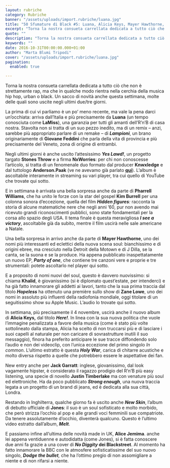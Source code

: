 ```yaml
---
layout: rubriche
category: Rubriche
banner: "/assets/uploads/import.rubriche/luana.jpg"
title: "50 Sfumature di Black #5: Luana, Alicia Keys, Mayer Hawthorne, NxWorries, Khalid & More"
excerpt: "Torna la nostra consueta carrellata dedicata a tutto ciò che non è strettamente rap, ma che in qualche modo rientra nella cerchia della musica hip hop, urban o black. Un sacco di novità anche questa settimana, molte delle quali sono uscite negli ultimi due/tre giorni. La prima di cui vi parliamo è un po’ meno [&hellip"
quote: ""
description: "Torna la nostra consueta carrellata dedicata a tutto ciò che non è strettamente rap, ma che in qualche modo rientra nella cerchia della musica hip hop, urban o black. Un sacco di novità anche questa settimana, molte delle quali sono uscite negli ultimi due/tre giorni. La prima di cui vi parliamo è un po’ meno [&hellip"
keywords: ""
date: 2016-10-31T00:00:00.000+01:00
author: "Marta Blumi Tripodi"
cover: "/assets/uploads/import.rubriche/luana.jpg"
pagination:
  enabled: true

---
```


Torna la nostra consueta carrellata dedicata a tutto ciò che non è strettamente rap, ma che in qualche modo rientra nella cerchia della musica hip hop, urban o black. Un sacco di novità anche questa settimana, molte delle quali sono uscite negli ultimi due/tre giorni.

La prima di cui vi parliamo è un po’ meno recente, ma vale la pena darci un’occhiata: arriva dall’Italia e più precisamente da **Luana** (un tempo conosciuta come **LaMiss**), una garanzia per tutti gli amanti dell’R’n’B di casa nostra. Stavolta non si tratta di un suo pezzo inedito, ma di un remix – anzi, sarebbe più appropriato parlare di un remake – di **_Lampioni_**, un brano originariamente di **Giovane Feddini** che parla della vita di provincia e più precisamente del Veneto, zona di origine di entrambi.

Negli ultimi giorni è anche uscito l’attesissimo **_Yes Lawd!_**, un progetto targato **Stones Throw** e a firma **NxWorries**: per chi non conoscesse l’articolo, si tratta di un fenomenale duo formato dal producer **Knwxledge** e dal tuttologo **Anderson.Paak** (ve ne avevamo già parlato [**qui**](https://hotmc.com/ascolta-il-nuovo-singolo-di-nxworries-il-supergruppo-di-anderson-paak-e-knxwledge/)). L’album è ascoltabile interamente in streaming su vari player, tra cui quello di YouTube che trovate qui sotto.

E in settimana è arrivata una bella sorpresa anche da parte di **Pharrell Williams**, che ha unito le forze con la star del gospel **Kim Burrell** per una colonna sonora d’eccezione, quella del film _**Hidden figures**:_ racconta la storia di alcune matematiche nere che negli anni ’60, pur non avendo mai ricevuto grandi riconoscimenti pubblici, sono state fondamentali per la corsa allo spazio degli USA. Il tema finale è questa meravigliosa **_I see a victory_**, ascoltabile già da subito, mentre il film uscirà nelle sale americane a Natale.

Una bella sorpresa in arrivo anche da parte di **Mayer Hawthorne**, uno dei nomi più interessanti ed eclettici della nuova scena soul: bianchissimo e di origini ebree, ma cresciuto nella Detroit della Motown e di J Dilla, se la canta, se la suona e se la produce. Ha appena pubblicato inaspettatamente un nuovo EP, **_Party of one_**, che contiene tre canzoni vere e proprie e tre strumentali: potete ascoltarlo nel player qui sotto.

E a proposito di nomi nuovi del soul, questo è davvero nuovissimo: si chiama **Khalid**, è giovanissimo (si è diplomato quest’estate, per intenderci) e ha già fatto innamorare gli addetti ai lavori, tanto che la sua prima traccia dal titolo **_Hopeless_** ha ottenuto una première sullo show di **Zane Lowe**, uno dei nomi in assoluto più influenti della radiofonia mondiale, oggi titolare di un seguitissimo show su Apple Music. L’audio lo trovate qui sotto.

In settimana, più precisamente il 4 novembre, uscirà anche il nuovo album di **Alicia Keys,** dal titolo **_Here!_**. In linea con la sua nuova politica che vuole l’immagine penalizzata a favore della musica (come è stato più volte sottolineato dalla stampa, Alicia ha scelto di non truccarsi più e di lasciare i suoi capelli al naturale per non caricare di sovrastrutture inutili il suo messaggio), finora ha preferito anticipare le sue tracce diffondendo solo l’audio e non dei videoclip, con l’unica eccezione del primo singolo _In common_. L’ultimo estratto è questa **_Holy War_**, carica di chitarre acustiche e molto diversa rispetto a quelle che potrebbero essere le aspettative dei fan.

New entry anche per **Jack Garratt**: inglese, giovanissimo, dal look vagamente hipster, è considerato il ragazzo prodigio del R’n’B più easy listening, una specie di novello **Justin Timberlake** ma con venature più soul ed elettroniche. Ha da poco pubblicato **_Strong enough_**, una nuova traccia legata a un progetto di un brand di jeans, ed è dedicata alla sua città, Londra.

Restando in Inghilterra, qualche giorno fa è uscito anche **_New Skin_**, l’album di debutto ufficiale di **Jones**: il suo è un soul sofisticato e molto morbido, che però strizza l’occhio al pop e alle grandi voci femminili sue compatriote. Da tenere assolutamente d’occhio, diventerà qualcuno. Questo è l’ultimo video estratto dall’album, **_Melt_**.

E passiamo infine all’ultima delle novità made in UK, **Alice Jemima**. anche lei appena ventiduenne e autodidatta (come Jones), si è fatta conoscere due anni fa grazie a una cover di **_No Diggity_ dei Blackstreet**. Al momento ha fatto innamorare la BBC con le atmosfere sofisticatissime del suo nuovo singolo, _**Dodge the bullet**,_ che ha l’ottimo pregio di non assomigliare a niente e di non rifarsi a niente.